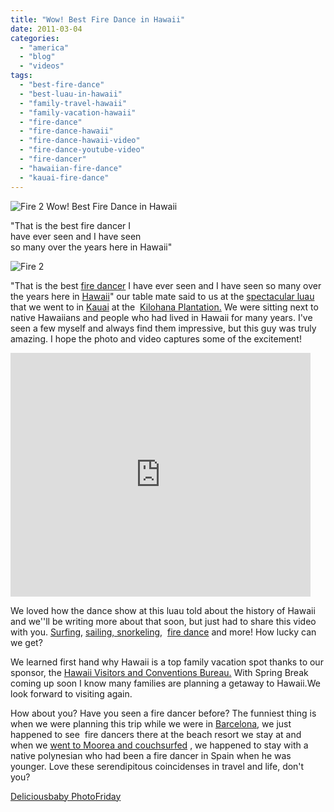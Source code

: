```yaml
---
title: "Wow! Best Fire Dance in Hawaii"
date: 2011-03-04
categories: 
  - "america"
  - "blog"
  - "videos"
tags: 
  - "best-fire-dance"
  - "best-luau-in-hawaii"
  - "family-travel-hawaii"
  - "family-vacation-hawaii"
  - "fire-dance"
  - "fire-dance-hawaii"
  - "fire-dance-hawaii-video"
  - "fire-dance-youtube-video"
  - "fire-dancer"
  - "hawaiian-fire-dance"
  - "kauai-fire-dance"
---
```


![Fire 2](https://pub-ac94b3f306b24c0dba4238943c97f2e1.r2.dev/6a00e5502a95078833014e5fa0c867970c.jpg) Wow! Best Fire Dance in Hawaii

"That is the best fire dancer I  
have ever seen and I have seen  
so many over the years here in Hawaii"

<!--more-->

![Fire 2](https://pub-ac94b3f306b24c0dba4238943c97f2e1.r2.dev/6a00e5502a95078833014e867b7d4c970d.jpg)  
  

"That is the best [fire dancer](http://en.wikipedia.org/wiki/Fire_dancing "fire dancer") I have ever seen and I have seen so many over the years here in [Hawaii](http://www.gohawaii.com/ "Hawaii")" our table mate said to us at the [spectacular luau](https://pub-ac94b3f306b24c0dba4238943c97f2e1.r2.dev/2010/10/family-travel-kauai-hawaii-photo-luau-hawaiin-culture-napali-coast-sail-best-for-kids.html "spectacular luau ") that we went to in [Kauai](http://www.kauai-hawaii.com/ "Kauai") at the  [Kilohana Plantation.](http://www.kilohanakauai.com/) We were sitting next to native Hawaiians and people who had lived in Hawaii for many years. I've seen a few myself and always find them impressive, but this guy was truly amazing. I hope the photo and video captures some of the excitement!

<iframe src="http://www.youtube.com/embed/xILdQjEKlaQ" title="YouTube video player" width="480" frameborder="0" height="390"></iframe>

We loved how the dance show at this luau told about the history of Hawaii and we''ll be writing more about that soon, but just had to share this video with you. [Surfing](https://pub-ac94b3f306b24c0dba4238943c97f2e1.r2.dev/2011/01/family-travel-hawaii-learning-to-surf-in-kauai.html "surfing in Hawaii"), [sailing, snorkeling](https://pub-ac94b3f306b24c0dba4238943c97f2e1.r2.dev/2011/02/sailing-the-stunning-napali-coast-of-kauai-hawaii-with-dolphins-snorkeling-fun.html "sailing and snorkeling in Hawaii"),  [fire dance](http://www.youtube.com/watch?v=xILdQjEKlaQ "fire dance") and more! How lucky can we get? 

We learned first hand why Hawaii is a top family vacation spot thanks to our sponsor, the [Hawaii Visitors and Conventions Bureau.](http://www.hvcb.org/ "Hawaiian visitors and conventions bureau") With Spring Break coming up soon I know many families are planning a getaway to Hawaii.We look forward to visiting again.

How about you? Have you seen a fire dancer before? The funniest thing is when we were planning this trip while we were in [Barcelona](https://pub-ac94b3f306b24c0dba4238943c97f2e1.r2.dev/2007/05/barcelona-beach.html "barcelona beach resort"), we just happened to see  fire dancers there at the beach resort we stay at and when we [went to Moorea and couchsurfed](https://pub-ac94b3f306b24c0dba4238943c97f2e1.r2.dev/2010/10/family-travel-french-polynesia-cheaply.html "visit moorea and couch surf") , we happened to stay with a native polynesian who had been a fire dancer in Spain when he was younger. Love these serendipitous coincidenses in travel and life, don't you?

[Deliciousbaby PhotoFriday](http://www.deliciousbaby.com/ "deliciousbaby photofriday")
